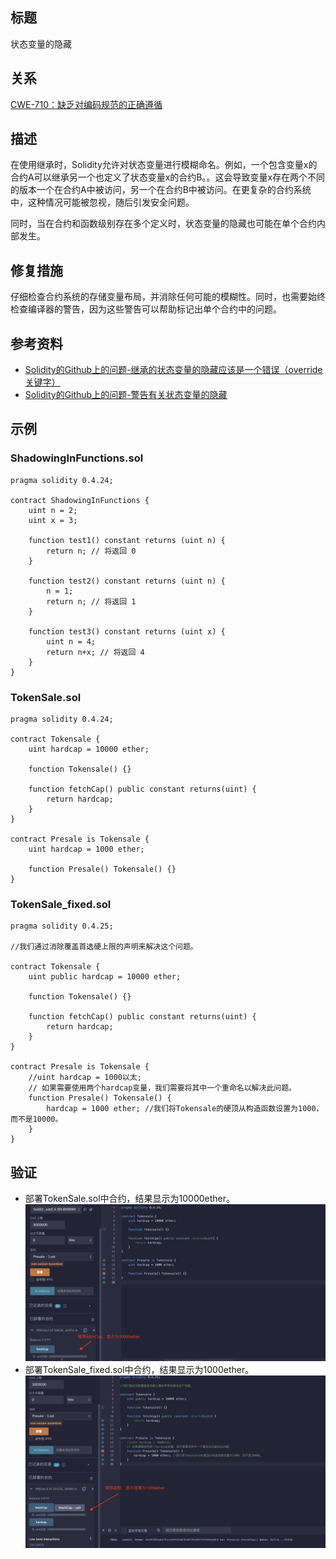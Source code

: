 ## 标题
状态变量的隐藏

## 关系
[CWE-710：缺乏对编码规范的正确遵循](http://cwe.mitre.org/data/definitions/710.html)

## 描述
在使用继承时，Solidity允许对状态变量进行模糊命名。例如，一个包含变量x的合约A可以继承另一个也定义了状态变量x的合约B。。这会导致变量x存在两个不同的版本一个在合约A中被访问，另一个在合约B中被访问。在更复杂的合约系统中，这种情况可能被忽视，随后引发安全问题。

同时，当在合约和函数级别存在多个定义时，状态变量的隐藏也可能在单个合约内部发生。

## 修复措施
仔细检查合约系统的存储变量布局，并消除任何可能的模糊性。同时，也需要始终检查编译器的警告，因为这些警告可以帮助标记出单个合约中的问题。

## 参考资料
* [Solidity的Github上的问题-继承的状态变量的隐藏应该是一个错误（override关键字）](https://github.com/ethereum/solidity/issues/2563)
* [Solidity的Github上的问题-警告有关状态变量的隐藏](https://github.com/ethereum/solidity/issues/973)

## 示例

### ShadowingInFunctions.sol
```solidity
pragma solidity 0.4.24;

contract ShadowingInFunctions {
    uint n = 2;
    uint x = 3;

    function test1() constant returns (uint n) {
        return n; // 将返回 0
    }

    function test2() constant returns (uint n) {
        n = 1;
        return n; // 将返回 1
    }

    function test3() constant returns (uint x) {
        uint n = 4;
        return n+x; // 将返回 4
    }
}
```

### TokenSale.sol
```solidity
pragma solidity 0.4.24;

contract Tokensale {
    uint hardcap = 10000 ether;

    function Tokensale() {}

    function fetchCap() public constant returns(uint) {
        return hardcap;
    }
}

contract Presale is Tokensale {
    uint hardcap = 1000 ether;

    function Presale() Tokensale() {}
}

```

### TokenSale_fixed.sol
```solidity
pragma solidity 0.4.25;

//我们通过消除覆盖首选硬上限的声明来解决这个问题。

contract Tokensale {
    uint public hardcap = 10000 ether;

    function Tokensale() {}

    function fetchCap() public constant returns(uint) {
        return hardcap;
    }
}

contract Presale is Tokensale {
    //uint hardcap = 1000以太;
    // 如果需要使用两个hardcap变量，我们需要将其中一个重命名以解决此问题。
    function Presale() Tokensale() {
        hardcap = 1000 ether; //我们将Tokensale的硬顶从构造函数设置为1000，而不是10000。
    }
}
```

## 验证
*  部署TokenSale.sol中合约，结果显示为10000ether。
![1-19-1.png](./img/1-19-1.png)
*  部署TokenSale_fixed.sol中合约，结果显示为1000ether。
![1-19-2.png](./img/1-19-2.png)
